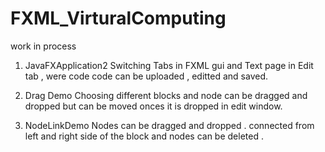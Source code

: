 # FXML_VirturalComputing
work in process


1. JavaFXApplication2 
  Switching Tabs in FXML gui and Text page in Edit tab , were code code can be uploaded , editted and saved.
  
  
  
2. Drag Demo 
    Choosing different blocks and node can be dragged and dropped but can be moved onces it is dropped in edit window.
    
    
3. NodeLinkDemo
    Nodes can be dragged and dropped . connected from left and right side of the block and nodes can be deleted .
